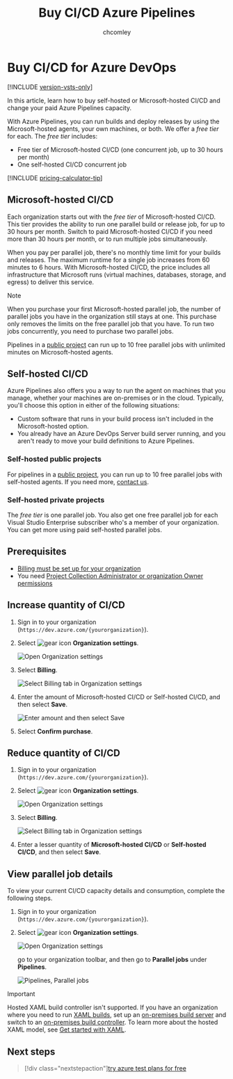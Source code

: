 ﻿---
title: Buy CI/CD Azure Pipelines
titleSuffix: Azure DevOps Services
ms.custom: seodec18
description: Learn how to pay for more parallel jobs in Azure Pipelines
ms.technology: devops-billing
ms.assetid: 3f42a1b2-1a32-440a-bf43-61006c59c5bf
ms.topic: quickstart
ms.author: chcomley
author: chcomley
ms.date: 02/18/2020
monikerRange: 'azure-devops'
---

# Buy CI/CD for Azure DevOps

[!INCLUDE [version-vsts-only](../../includes/version-vsts-only.md)]

In this article, learn how to buy self-hosted or Microsoft-hosted CI/CD and change your paid Azure Pipelines capacity.

With Azure Pipelines, you can run builds and deploy releases by using the Microsoft-hosted agents, your own machines, or both.
We offer a _free tier_ for each. The _free tier_ includes:

- Free tier of Microsoft-hosted CI/CD (one concurrent job, up to 30 hours per month)
- One self-hosted CI/CD concurrent job

[!INCLUDE [pricing-calculator-tip](../../includes/pricing-calculator-tip.md)]

## Microsoft-hosted CI/CD

Each organization starts out with the _free tier_ of Microsoft-hosted CI/CD. This tier provides the ability to run one parallel build or release job, for up to 30 hours per month. Switch to paid Microsoft-hosted CI/CD if you need more than 30 hours per month, or to run multiple jobs simultaneously.

When you pay per parallel job, there's no monthly time limit for your builds and releases. The maximum runtime for a single job increases from 60 minutes to 6 hours. With Microsoft-hosted CI/CD, the price includes all infrastructure that Microsoft runs (virtual machines, databases, storage, and egress) to deliver this service.

> [!NOTE]
> When you purchase your first Microsoft-hosted parallel job, the number of parallel jobs you have in the organization still stays at one. This purchase only removes the limits on the free parallel job that you have. To run two jobs concurrently, you need to purchase two parallel jobs.

Pipelines in a [public project](../public/about-public-projects.md) can run up to 10 free parallel jobs with unlimited minutes on Microsoft-hosted agents.

## Self-hosted CI/CD

Azure Pipelines also offers you a way to run the agent on machines that you manage, whether your machines are on-premises or in the cloud. Typically, you'll choose this option in either of the following situations:

- Custom software that runs in your build process isn't included in the Microsoft-hosted option.
- You already have an Azure DevOps Server build server running, and you aren't ready to move your build definitions to Azure Pipelines.

### Self-hosted public projects

For pipelines in a [public project](../public/about-public-projects.md), you can run up to 10 free parallel jobs with self-hosted agents. If you need more, [contact us](https://azure.microsoft.com/support/devops/).

### Self-hosted private projects

The _free tier_ is one parallel job. You also get one free parallel job for each Visual Studio Enterprise subscriber who's a member of your organization. You can get more using paid self-hosted parallel jobs.

<a name="buy-build-release"></a>

## Prerequisites

- [Billing must be set up for your organization](set-up-billing-for-your-organization-vs.md)
- You need [Project Collection Administrator or organization Owner permissions](../security/lookup-organization-owner-admin.md)

## Increase quantity of CI/CD

1.  Sign in to your organization (`https://dev.azure.com/{yourorganization}`).
2.  Select ![gear icon](../../media/icons/gear-icon.png) **Organization settings**.

    ![Open Organization settings](../../media/settings/open-admin-settings-vert.png)

3.  Select **Billing**.

    ![Select Billing tab in Organization settings](media/shared/select-billing-organization-settings.png)

4.  Enter the amount of Microsoft-hosted CI/CD or Self-hosted CI/CD, and then select **Save**.

    ![Enter amount and then select Save](media/shared/enter-amount-ms-self-hosted-cicd.png)

5.  Select **Confirm purchase**.

## Reduce quantity of CI/CD

1.  Sign in to your organization (`https://dev.azure.com/{yourorganization}`).
2.  Select ![gear icon](../../media/icons/gear-icon.png) **Organization settings**.

    ![Open Organization settings](../../media/settings/open-admin-settings-vert.png)

3.  Select **Billing**.

    ![Select Billing tab in Organization settings](media/shared/select-billing-organization-settings.png)

4.  Enter a lesser quantity of **Microsoft-hosted CI/CD** or **Self-hosted CI/CD**, and then select **Save**.

## View parallel job details

To view your current CI/CD capacity details and consumption, complete the following steps.

1.  Sign in to your organization (`https://dev.azure.com/{yourorganization}`).
2.  Select ![gear icon](../../media/icons/gear-icon.png) **Organization settings**.

    ![Open Organization settings](../../media/settings/open-admin-settings-vert.png)

    go to your organization toolbar, and then go to **Parallel jobs** under **Pipelines**.

    ![Pipelines, Parallel jobs](media/shared/pipelines-parallel-jobs.png)

> [!IMPORTANT]
> Hosted XAML build controller isn't supported. If you have an organization where you need to run [XAML builds](https://msdn.microsoft.com/library/ms181709%28v=vs.120%29.aspx),
> set up an [on-premises build server](https://msdn.microsoft.com/library/ms252495%28v=vs.120%29.aspx)
> and switch to an [on-premises build controller](https://msdn.microsoft.com/library/ee330987%28v=vs.120%29.aspx). To learn more about the hosted XAML model, see [Get started with XAML](../../pipelines/get-started-yaml.md).

## Next steps

> [!div class="nextstepaction"][try azure test plans for free](try-additional-features-vs.md)
